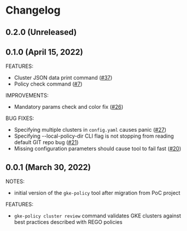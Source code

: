 # Changelog

## 0.2.0 (Unreleased)

## 0.1.0 (April 15, 2022)

FEATURES:

* Cluster JSON data print command ([#37](https://github.com/google/gke-policy-automation/pull/37))
* Policy check command ([#7](https://github.com/google/gke-policy-automation/issues/7))


IMPROVEMENTS:

* Mandatory params check and color fix ([#26](https://github.com/google/gke-policy-automation/pull/26))

BUG FIXES:

* Specifying multiple clusters in `config.yaml` causes panic ([#27](https://github.com/google/gke-policy-automation/issues/27))
* Specifying --local-policy-dir CLI flag is not stopping from reading default GIT repo bug ([#21](https://github.com/google/gke-policy-automation/issues/21))
* Missing configuration parameters should cause tool to fail fast ([#20](https://github.com/google/gke-policy-automation/issues/20))

## 0.0.1 (March 30, 2022)

NOTES:

* initial version of the `gke-policy` tool after migration from PoC project

FEATURES:

* `gke-policy cluster review` command validates GKE clusters against best practices described
with REGO policies
